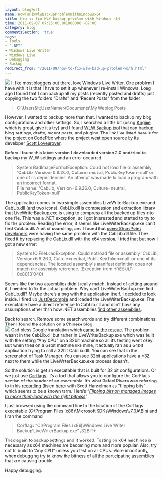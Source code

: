```yaml
---
layout: blogPost
name: HowToFixWlwBackupProblemWithWindowsx64
title: How to fix WLW Backup problem with Windows x64
time: 2011-09-07 07:25:00.001000000 -07:00
category: blog
commentsSection: 'true'
tags:
- Tools
- ".NET"
- Windows Live Writer
- Windows Live
- Debugging
- Backup
redirect_from: "/2011/09/how-to-fix-wlw-backup-problem-with.html"
---
```

<img class="imageOnRight" src="{{ site.imgFolder_blog }}{{ page.name }}/Windows_Live_Writer_logo.png">
I, like most bloggers out there, love Windows Live Writer. One problem I have with it is that I have to set it up whenever I re-install Windows. Long ago I found that I can backup all my posts (recently posted and drafts) just copying the two folders “Drafts” and “Recent Posts” from the folder  

> C:\Users\&lt;UserName&gt;\Documents\My Weblog Posts

However, I wanted to backup more than that. I wanted to backup my blog configurations and other settings. So, I searched a little bit (using [Kngine](http://www.kngine.com/) which is great, give it a try) and I found [WLW Backup tool](http://wlwbackup.codeplex.com/) that can backup blog settings, drafts, recent posts, and plugins. The link I’ve listed here is for the project on CodePlex where the project went open source by its developer [Scott Lovegrover](http://scottisafool.wordpress.com/).

Before I found this latest version I downloaded version 2.0 and tried to backup my WLW settings and an error occurred.  

> System.BadImageFormatException: Could not load file or assembly 'CabLib, Version=6.9.26.0, Culture=neutral, PublicKeyToken=null' or one of its dependencies. An attempt was made to load a program with an incorrect format.  
> File name: 'CabLib, Version=6.9.26.0, Culture=neutral, PublicKeyToken=null'

The application comes in two simple assemblies LiveWriterBackup.exe and CabLib.dll (and two icons). [CabLib.dll](http://www.codeproject.com/KB/files/CABCompressExtract.aspx) is compression and extraction library that LiveWriterBackup.exe is using to compress all the backed up files into one file. This was a .NET exception, so I got interested and started to try to fix the problem. Reading the error, it seems like LiveWriterBackup.exe can’t find CabLib.dll. A bit of searching, and I found that [some SharePoint developers](http://sharepoint400.blogspot.com/2011/02/could-not-load-file-or-assembly-cablib.html) were having the same problem with the CabLib.dll file. They fixed it by replacing the CabLib.dll with the x64 version. I tried that but now I got a new error:  

> System.IO.FileLoadException: Could not load file or assembly 'CabLib, Version=6.9.26.0, Culture=neutral, PublicKeyToken=null' or one of its dependencies. The located assembly's manifest definition does not match the assembly reference. (Exception from HRESULT: 0x80131040)

Seems like the two assemblies didn’t really match. Instead of getting around it, I needed to fix the actual problem. Why can’t LiveWriterBackup.exe find CabLib.dll? Maybe there’s a bug with the application itself. I decided to look inside. I fired up [JustDecompile](http://www.telerik.com/products/decompiler.aspx) and loaded the LiveWriterBackup.exe. The executable have a direct reference to CabLib.dll and don’t have any assumptions other than how .NET assemblies [find other assemblies](http://msdn.microsoft.com/en-us/library/15hyw9x3%28v=VS.100%29.aspx).

Back to search. Remove some search words and try different combinations. Then I found the solution on a [Chinese blog](http://www.cnblogs.com/atfield/archive/2009/04/03/1429286.html).  
<img class="imageOnRight" src="{{ site.imgFolder_blog }}{{ page.name }}/clip_image006[4].jpg">
God bless Google translation which [came to the rescue](http://translate.google.com/translate?sl=zh-CN&amp;tl=en&amp;js=n&amp;prev=_t&amp;hl=en&amp;ie=UTF-8&amp;layout=2&amp;eotf=1&amp;u=http%3A%2F%2Fwww.cnblogs.com%2Fatfield%2Farchive%2F2009%2F04%2F03%2F1429286.html). The problem wasn’t in the CabLib.dll but rather in LiveWriterBackup.exe which was built with the setting “Any CPU” on a 32bit machine so all it’s testing went okey. But when tried on a 64bit machine like mine, it actually ran as a 64bit application trying to call a 32bit CabLib.dll. You can see that in the screenshot of Task Manager. You can see 32bit applications have a *32 next to them while the LiveWriterBackup.exe process doesn’t.

So the solution is get an executable that is built for 32 bit configurations. Or we just use [Corflags](http://msdn.microsoft.com/en-us/library/ms164699%28VS.80%29.aspx). It’s a tool that allows you to configure the CorFlags section of the header of an executable. It’s what Rafeel Rivera was referring to in his [recording](http://www.hanselman.com/blog/HanselminutesPodcastEpisodeRollup273Through280GlimpseJavaScriptKinectScriptPolyGlotAzureWindowsAndGraphDatabases.aspx) (listen [here](http://www.hanselminutes.com/default.aspx?showID=299)) with Scott Hanselman as “flipping bits” which seems to be a known term. Here’s “_[Flipping bits on managed images to make them load with the right bitness](http://blogs.msdn.com/b/joshwil/archive/2005/05/06/415191.aspx)_”  

I just browsed using the command line to the location of the Corflags executable (C:\Program Files (x86)\Microsoft SDKs\Windows\v7.0A\Bin) and I ran the command  

> Corflags “C:\Program Files (x86)\Windows Live Writer Backup\LiveWriterBackup.exe” /32BIT+

Tried again to backup settings and it worked. Testing on x64 machines is necessary as x64 machines are becoming more and more popular. Also, try not to build to “Any CPU” unless you test on all CPUs. More importantly, when debugging try to know the bitness of all the participating assemblies that are causing trouble.

Happy debugging.
